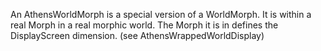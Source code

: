 An AthensWorldMorph is a special version of a WorldMorph.
It is within a real Morph in a real morphic world. The Morph it is in defines the DisplayScreen dimension. (see AthensWrappedWorldDisplay)